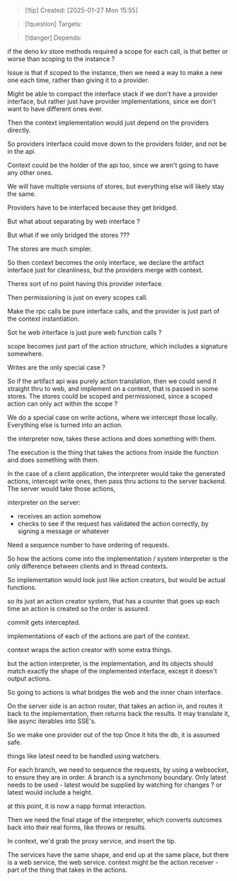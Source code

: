 
>[!tip] Created: [2025-01-27 Mon 15:55]

>[!question] Targets: 

>[!danger] Depends: 

if the deno kv store methods required a scope for each call, is that better or worse than scoping to the instance ?

Issue is that if scoped to the instance, then we need a way to make a new one each time, rather than giving it to a provider.

Might be able to compact the interface stack if we don't have a provider interface, but rather just have provider implementations, since we don't want to have different ones ever.

Then the context implementation would just depend on the providers directly.

So providers interface could move down to the providers folder, and not be in the api.

Context could be the holder of the api too, since we aren't going to have any other ones.

We will have multiple versions of stores, but everything else will likely stay the same.

Providers have to be interfaced because they get bridged.

But what about separating by web interface ?

But what if we only bridged the stores ???

The stores are much simpler.  

So then context becomes the only interface, we declare the artifact interface just for cleanliness, but the providers merge with context.

Theres sort of no point having this provider interface.

Then permissioning is just on every scopes call.

Make the rpc calls be pure interface calls, and the provider is just part of the context instantiation.

Sot he web interface is just pure web function calls ?

scope becomes just part of the action structure, which includes a signature somewhere.

Writes are the only special case ?

So if the artifact api was purely action translation, then we could send it straight thru to web, and implement on a context, that is passed in some  stores.  The stores could be scoped and permissioned, since a scoped action can only act within the scope ?

We do a special case on write actions, where we intercept those locally.  Everything else is turned into an action.

the interpreter now, takes these actions and does something with them.

The execution is the thing that takes the actions from inside the function and does something with them.

In the case of a client application, the interpreter would take the generated actions, intercept write ones, then pass thru actions to the server backend.  The server would take those actions, 

interpreter on the server:
- receives an action somehow
- checks to see if the request has validated the action correctly, by signing a message or whatever


Need a sequence number to have ordering of requests.

So how the actions come into the implementation / system interpreter is the only difference between clients and in thread contexts.

So implementation would look just like action creators, but would be actual functions.





so its just an action creator system, that has a counter that goes up each time an action is created so the order is assured.

commit gets intercepted.

implementations of each of the actions are part of the context.

context wraps the action creator with some extra things.

but the action interpreter, is the implementation, and its objects should match exactly the shape of the implemented interface, except it doesn't output actions.

So going to actions is what bridges the web and the inner chain interface.

On the server side is an action router, that takes an action in, and routes it back to the implementation, then returns back the results.  It may translate it, like async iterables into SSE's.

So we make one provider out of the top
Once it hits the db, it is assumed safe.

things like latest need to be handled using watchers.

For each branch, we need to sequence the requests, by using a websocket, to ensure they are in order.  A branch is a synchrnony boundary.  Only latest needs to be used - latest would be supplied by watching for changes ? or latest would include a height.  

at this point, it is now a napp format interaction.

Then we need the final stage of the interpreter, which converts outcomes back into their real forms, like throws or results.

In context, we'd grab the proxy service, and insert the tip.

The services have the same shape, and end up at the same place, but there is a web service, the web service.  context might be the action receiver - part of the thing that takes in the actions.